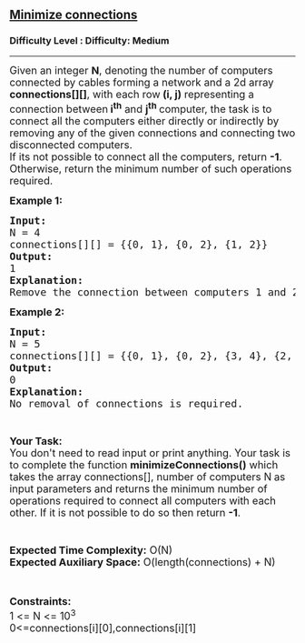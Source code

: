 <h2><a href="https://www.geeksforgeeks.org/problems/minimize-connections/1?itm_source=geeksforgeeks&itm_medium=article&itm_campaign=practice_card">Minimize connections</a></h2><h3>Difficulty Level : Difficulty: Medium</h3><hr><div class="problems_problem_content__Xm_eO"><p><span style="font-size: 18px;">Given an integer <strong>N</strong>, denoting the number of computers connected by cables forming a network and a 2d array <strong>connections[][]</strong>, with each row<strong>&nbsp;(i, j)</strong>&nbsp;representing a connection between<strong>&nbsp;i<sup>th</sup></strong>&nbsp;and&nbsp;<strong>j<sup>th</sup>&nbsp;</strong>computer, the task is to connect all the computers either directly or indirectly by removing any of the given connections and connecting two disconnected computers.&nbsp;<br>If its not possible to connect all the computers, return <strong>-1</strong>.&nbsp;<br>Otherwise, return the minimum number of such operations required.</span></p>
<p><strong><span style="font-size: 18px;">Example 1:</span></strong></p>
<pre><span style="font-size: 18px;"><strong>Input:</strong>
N = 4 
connections[][] = {{0, 1}, {0, 2}, {1, 2}}
<strong>Output:</strong>
1
<strong>Explanation:</strong> 
Remove the connection between computers 1 and 2 and connect computers 1 and 3.</span></pre>
<p><strong><span style="font-size: 18px;">Example 2:</span></strong></p>
<pre><span style="font-size: 18px;"><strong>Input:</strong>
N = 5
connections[][] = {{0, 1}, {0, 2}, {3, 4}, {2, 3}}
<strong>Output:</strong>
0
<strong>Explanation:</strong>
No removal of connections is required.</span></pre>
<p>&nbsp;</p>
<p><span style="font-size: 18px;"><strong>Your Task:&nbsp;&nbsp;</strong><br>You don't need to read input or print anything. Your task is to complete the function <strong>minimizeConnections()</strong>&nbsp;which takes the array connections[], number of computers N<strong>&nbsp;</strong>as input parameters and returns the minimum number of operations required to connect all computers with each other. If it&nbsp;is not possible to do so then&nbsp;return&nbsp;<strong>-1</strong>.</span></p>
<p>&nbsp;</p>
<p><span style="font-size: 18px;"><strong>Expected Time Complexity:</strong>&nbsp;O(N)<br><strong>Expected Auxiliary Space:</strong> O(length(connections) + N)</span><br><br>&nbsp;</p>
<p><span style="font-size: 18px;"><strong>Constraints:</strong><br>1 &lt;= N &lt;= 10<sup>3</sup><br>0&lt;=connections[i][0],connections[i][1]</span></p>
<p><span style="font-size: 18px;">&nbsp;</span></p></div>
